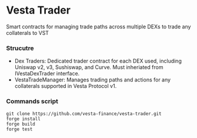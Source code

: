 # Vesta Trader

Smart contracts for managing trade paths across multiple DEXs to trade any
collaterals to VST

### Strucutre

- Dex Traders: Dedicated trader contract for each DEX used, including
  Uniswap v2, v3, Sushiswap, and Curve. Must inheriated from
  IVestaDexTrader interface.
- VestaTradeManager: Manages trading paths and actions for any collaterals
  supported in Vesta Protocol v1.

### Commands script

```
git clone https://github.com/vesta-finance/vesta-trader.git
forge install
forge build
forge test
```
